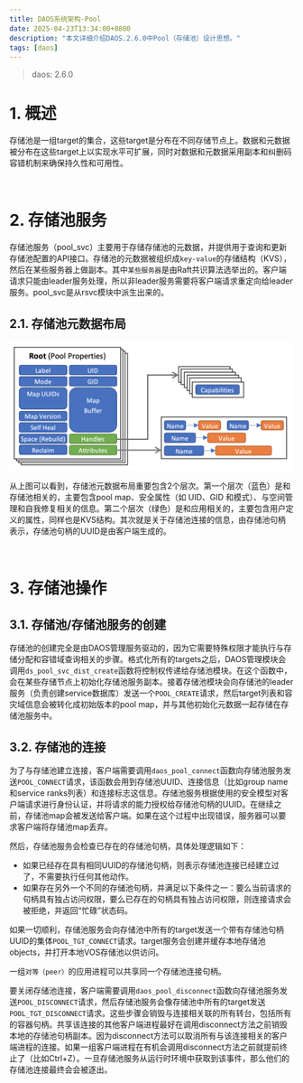 ```yaml
---
title: DAOS系统架构-Pool
date: 2025-04-23T13:34:00+0800
description: "本文详细介绍DAOS.2.6.0中Pool（存储池）设计思想。"
tags: [daos]
---
```


> daos:           2.6.0

# 1. 概述
存储池是一组target的集合，这些target是分布在不同存储节点上。数据和元数据被分布在这些target上以实现水平可扩展，同时对数据和元数据采用副本和纠删码容错机制来确保持久性和可用性。

&nbsp;
&nbsp;
# 2. 存储池服务
存储池服务（pool_svc）主要用于存储存储池的元数据，并提供用于查询和更新存储池配置的API接口。存储池的元数据被组织成`key-value`的存储结构（KVS），然后在某些服务器上做副本。其中`某些服务器`是由Raft共识算法选举出的。客户端请求只能由leader服务处理，所以非leader服务需要将客户端请求重定向给leader服务。pool_svc是从rsvc模块中派生出来的。

## 2.1. 存储池元数据布局
![pool_meta_layout](https://raw.githubusercontent.com/henglgh/articles/main/static/images/pool_meta_layout.png)

从上图可以看到，存储池元数据布局重要包含2个层次。第一个层次（蓝色）是和存储池相关的，主要包含pool map、安全属性（如 UID、GID 和模式）、与空间管理和自我修复相关的信息。第二个层次（绿色）是和应用相关的，主要包含用户定义的属性，同样也是KVS结构。其次就是关于存储池连接的信息，由存储池句柄表示，存储池句柄的UUID是由客户端生成的。

&nbsp;
&nbsp;
# 3. 存储池操作
## 3.1. 存储池/存储池服务的创建
存储池的创建完全是由DAOS管理服务驱动的，因为它需要特殊权限才能执行与存储分配和容错域查询相关的步骤。格式化所有的targets之后，DAOS管理模块会调用`ds_pool_svc_dist_create`函数将控制权传递给存储池模块。在这个函数中，会在某些存储节点上初始化存储池服务副本。接着存储池模块会向存储池的leader服务（负责创建service数据库）发送一个`POOL_CREATE`请求，然后target列表和容灾域信息会被转化成初始版本的pool map，并与其他初始化元数据一起存储在存储池服务中。

## 3.2. 存储池的连接
为了与存储池建立连接，客户端需要调用`daos_pool_connect`函数向存储池服务发送`POOL_CONNECT`请求，该函数会用到存储池UUID、连接信息（比如group name和service ranks列表）和连接标志这信息。存储池服务根据使用的安全模型对客户端请求进行身份认证，并将请求的能力授权给存储池句柄的UUID。在继续之前，存储池map会被发送给客户端。如果在这个过程中出现错误，服务器可以要求客户端将存储池map丢弃。

然后，存储池服务会检查已存在的存储池句柄，具体处理逻辑如下：
- 如果已经存在具有相同UUID的存储池句柄，则表示存储池连接已经建立过了，不需要执行任何其他动作。
- 如果存在另外一个不同的存储池句柄，并满足以下条件之一：要么当前请求的句柄具有独占访问权限，要么已存在的句柄具有独占访问权限，则连接请求会被拒绝，并返回“忙碌”状态码。​

如果一切顺利，存储池服务会向存储池中所有的target发送一个带有存储池句柄UUID的集体`POOL_TGT_CONNECT`请求。target服务会创建并缓存本地存储池objects，并打开本地VOS存储池以供访问。

一组`对等（peer）`的应用进程可以共享同一个存储池连接句柄。

要关闭存储池连接，客户端需要调用`daos_pool_disconnect`函数向存储池服务发送`POOL_DISCONNECT`请求，然后存储池服务会像存储池中所有的target发送`POOL_TGT_DISCONNECT`请求。这些步骤会销毁与连接相关联的所有转台，包括所有的容器句柄。共享该连接的其他客户端进程最好在调用disconnect方法之前销毁本地的存储池句柄副本。因为disconnect方法可以取消所有与该连接相关的客户端进程的连接。如果一组客户端进程在有机会调用disconnect方法之前就提前终止了（比如Ctrl+Z）。一旦存储池服务从运行时环境中获取到该事件，那么他们的存储池连接最终会会被逐出。

